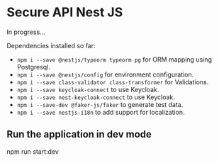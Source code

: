 # Secure API Nest JS

In progress...

Dependencies installed so far:

- `npm i --save @nestjs/typeorm typeorm pg` for ORM mapping using Postgresql.
- `npm i --save @nestjs/config` for environment configuration.
- `npm i --save class-validator class-transformer` for Validations.
- `npm i --save keycloak-connect` to use Keycloak.
- `npm i --save nest-keycloak-connect` to use Keycloak.
- `npm i --save-dev @faker-js/faker` to generate test data.
- `npm i --save nestjs-i18n` to add support for localization.

## Run the application in dev mode

npm run start:dev

